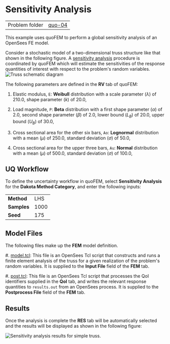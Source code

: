 

# Sensitivity Analysis

|  |  |
|---|---|
| Problem folder | [quo-04](https://github.com/claudioperez/SimCenterDocumentation/tree/examples/docs/common/user_manual/examples/desktop/quoFEM/src/quo-04) |

This example uses quoFEM to perform a global sensitivity analysis of an OpenSees FE model.

Consider a stochastic model of a two-dimensional truss structure like that shown in the following figure. A [sensitivity analysis](/common/user_manual/usage/desktop/DakotaSensitivity.html) procedure is coordinated by quoFEM which will estimate the sensitivities of the response quantities of interest with respect to the problem's random variables.
![Truss schematic diagram](truss/truss.png)



The following parameters are defined in the **RV** tab of quoFEM:



1. Elastic modulus, `E`: **Weibull** distribution with a  scale parameter $(\lambda)$ of $210.0$,  shape parameter $(k)$ of $20.0$, 

1. Load magnitude, `P`: **Beta** distribution with a  first shape parameter $(\alpha)$ of $2.0$,  second shape parameter $(\beta)$ of $2.0$,  lower bound $(L_B)$ of $20.0$,  upper bound $(U_B)$ of $30.0$, 

1. Cross sectional area for the other six bars, `Ao`: **Lognormal** distribution with a  mean $(\mu)$ of $250.0$,  standard deviation $(\sigma)$ of $50.0$, 

1. Cross sectional area for the upper three bars, `Au`: **Normal** distribution with a  mean $(\mu)$ of $500.0$,  standard deviation $(\sigma)$ of $100.0$, 




## UQ Workflow


To define the uncertainty workflow in quoFEM, select **Sensitivity Analysis** for the **Dakota Method Category**, and enter the following inputs:



|   |   |
|---|---|
| **Method** | LHS |
| **Samples** | 1000 |
| **Seed** | 175 |



## Model Files


The following files make up the **FEM** model definition.


#. [model.tcl](https://raw.githubusercontent.com/claudioperez/SimCenterExamples/master/static/truss/model.tcl): This file is an OpenSees Tcl script that constructs and runs a finite element analysis of the truss for a given realization of the problem's random variables. It is supplied to the **Input File** field of the **FEM** tab.

#. [post.tcl](https://raw.githubusercontent.com/claudioperez/SimCenterExamples/master/static/truss/post.tcl): This file is an OpenSees Tcl script that processes the QoI identifiers supplied in the **QoI** tab, and writes the relevant response quantities to `results.out` from an OpenSees process. It is supplied to the **Postprocess File** field of the **FEM** tab.



<!-- <div class="admonition warning">Do not place the files in your root, downloads, or desktop folder as when the application runs it will copy the contents on the directories and subdirectories containing these files multiple times. If you are like us, your root, Downloads or Documents folders contains and awful lot of files and when the backend workflow runs you will slowly find you will run out of disk space!</div> -->

## Results

Once the analysis is complete the **RES** tab will be automatically selected and the results will be displayed as shown in the following figure:

![Sensitivity analysis results for simple truss.](truss/trussSensitivity-RES.png)

